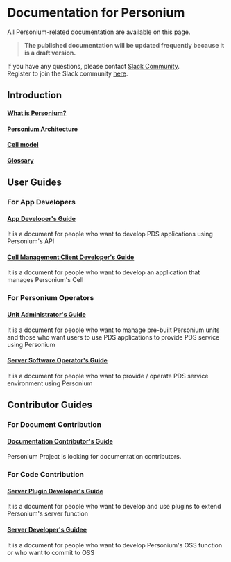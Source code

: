 # Documentation for Personium  

All Personium-related documentation are available on this page.  

> __The published documentation will be updated frequently because it is a draft version.__  

If you have any questions, please contact [Slack Community](https://personium-io.slack.com/).  
Register to join the Slack community [here](https://goo.gl/forms/ODgVX6eMkRDtReLg1).  

## Introduction  
#### [What is Personium?](./overview/001_Introduction.html)
#### [Personium Architecture](./user_guide/001_Personium_Architecture.html)
#### [Cell model](./user_guide/005_Model_construction.html)
#### [Glossary](./user_guide/008_Glossary.html)


## User Guides  
### For App Developers  
#### [App Developer's Guide](./app-developer/index.html)  
It is a document for people who want to develop PDS applications using Personium's API
#### [Cell Management Client Developer's Guide](./app-developer/index.html)  
It is a document for people who want to develop an application that manages Personium's Cell



### For Personium Operators  

#### [Unit Administrator's Guide](./unit-administrator/index.html)  
It is a document for people who want to manage pre-built Personium units and those who want users to use PDS applications to provide PDS service using Personium

#### [Server Software Operator's Guide](./server-operator/index.html)  
It is a document for people who want to provide / operate PDS service environment using Personium



## Contributor Guides  
### For Document Contribution  

#### [Documentation Contributor's Guide](./document-writer/index.html)  
Personium Project is looking for documentation contributors.

### For Code Contribution  

#### [Server Plugin Developer's Guide](./plugin-developer/index.html)  
It is a document for people who want to develop and use plugins to extend Personium's server function
#### [Server Developer's Guidee](./software-developer/index.html)  
It is a document for people who want to develop Personium's OSS function or who want to commit to OSS

